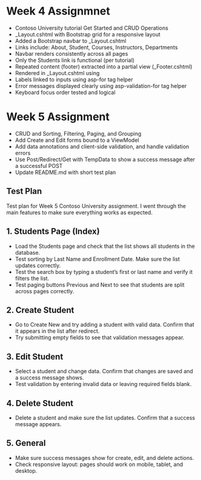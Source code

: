 ﻿# Week 4 Assignmnet 

- Contoso University tutorial Get Started and CRUD Operations
- _Layout.cshtml with Bootstrap grid for a responsive layout
- Added a Bootstrap navbar to _Layout.cshtml
- Links include: About, Student, Courses, Instructors, Departments
- Navbar renders consistently across all pages
- Only the Students link is functional (per tutorial)
- Repeated content (footer) extracted into a partial view (_Footer.cshtml)
- Rendered in _Layout.cshtml using <partial name="_Footer" />
- Labels linked to inputs using asp-for tag helper
- Error messages displayed clearly using asp-validation-for tag helper
- Keyboard focus order tested and logical

# Week 5 Assignment 

- CRUD and Sorting, Filtering, Paging, and Grouping
- Add Create and Edit forms bound to a ViewModel
- Add data annotations and client-side validation, and handle validation errors
- Use Post/Redirect/Get with TempData to show a success message after a successful POST
- Update README.md with short test plan

## Test Plan
Test plan for Week 5 Contoso University assignment. I went through 
the main features to make sure everything works as expected.

## 1. Students Page (Index)
- Load the Students page and check that the list shows all students in the database.  
- Test sorting by Last Name and Enrollment Date. Make sure the list updates correctly.  
- Test the search box by typing a student’s first or last name and verify it filters the list.  
- Test paging buttons Previous and Next to see that students are split across pages correctly.

## 2. Create Student
- Go to Create New and try adding a student with valid data. Confirm that it appears in the list after redirect.  
- Try submitting empty fields to see that validation messages appear.

## 3. Edit Student
- Select a student and change data. Confirm that changes are saved and a success message shows.  
- Test validation by entering invalid data or leaving required fields blank.

## 4. Delete Student
- Delete a student and make sure the list updates. Confirm that a success message appears.

## 5. General
- Make sure success messages show for create, edit, and delete actions.  
- Check responsive layout: pages should work on mobile, tablet, and desktop.
